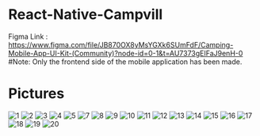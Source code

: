 # React-Native-Campvill
Figma Link : https://www.figma.com/file/JB870OX8yMsYGXk6SUmFdF/Camping-Mobile-App-UI-Kit-(Community)?node-id=0-1&t=AU7373gEIFaJ9enH-0
#Note: Only the frontend side of the mobile application has been made. 
# Pictures
![1](https://user-images.githubusercontent.com/74981231/226113908-b8dfd94d-0c1e-4458-9acf-df624c451631.png)
![2](https://user-images.githubusercontent.com/74981231/226113909-28c0d6b3-fed8-4323-82e5-ae0380894026.png)
![3](https://user-images.githubusercontent.com/74981231/226113910-b7733f3b-36f5-4a09-890c-86d0bf23fb24.png)
![4](https://user-images.githubusercontent.com/74981231/226113912-4a7a87a6-fef3-4e5c-88c3-682725bf72f0.png)
![5](https://user-images.githubusercontent.com/74981231/226113913-440b593f-bdc5-454d-852b-63ed0148117b.png)
![7](https://user-images.githubusercontent.com/74981231/226113914-3fbd2b11-044e-4c41-93cd-c90d286008d6.png)
![8](https://user-images.githubusercontent.com/74981231/226113906-fe60513f-6465-4d6a-ac22-af3cd212ab85.png)
![9](https://user-images.githubusercontent.com/74981231/226113949-73787668-6784-4b4c-bb17-f3660663273b.png)
![10](https://user-images.githubusercontent.com/74981231/226113950-fddb5830-1728-4184-8018-af16998bfe02.png)
![11](https://user-images.githubusercontent.com/74981231/226113951-728b97da-2b48-4252-8dc8-80a2e198a69c.png)
![12](https://user-images.githubusercontent.com/74981231/226113954-3b8d0e47-f087-4989-91a0-68c7f7abc696.png)
![13](https://user-images.githubusercontent.com/74981231/226113955-986a1392-b67b-4e67-b57d-cf1a1cc63ce1.png)
![14](https://user-images.githubusercontent.com/74981231/226113956-8b26ee17-52af-4992-a955-bda027aadf3a.png)
![15](https://user-images.githubusercontent.com/74981231/226113939-01d60e61-81d5-4300-b99f-7ca310f2ae18.png)
![16](https://user-images.githubusercontent.com/74981231/226113941-f45a0707-7703-4ff9-8249-51e6c2366715.png)
![17](https://user-images.githubusercontent.com/74981231/226113943-2fa9e78b-b412-4f56-9675-fd85abd8110b.png)
![18](https://user-images.githubusercontent.com/74981231/226113944-0da813b6-6f84-461d-94a9-cd2e1830af4e.png)
![19](https://user-images.githubusercontent.com/74981231/226113948-7de6d7d3-fb9d-4edf-a69d-de16e5e53582.png)
![20](https://user-images.githubusercontent.com/74981231/226113947-28c36955-0ff4-4072-bae3-0fe5052743ef.png)
